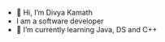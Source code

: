 - 👋 Hi, I’m Divya Kamath
- I am a software developer
- 🌱 I’m currently learning Java, DS and C++


<!---
KamathScience/KamathScience is a ✨ special ✨ repository because its `README.md` (this file) appears on your GitHub profile.
You can click the Preview link to take a look at your changes.
--->
